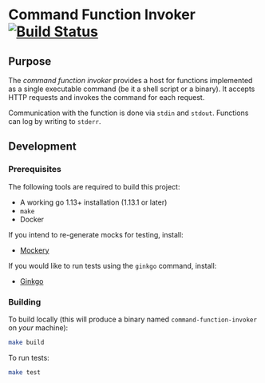 # Command Function Invoker [![Build Status](https://travis-ci.com/projectriff/command-function-invoker.svg?branch=main)](https://travis-ci.com/projectriff/command-function-invoker)

## Purpose

The *command function invoker* provides a host for functions implemented
as a single executable command (be it a shell script or a binary).
It accepts HTTP requests and invokes the command for each request.

Communication with the function is done via `stdin` and `stdout`.
Functions can log by writing to `stderr`. 


## Development

### Prerequisites

The following tools are required to build this project:

- A working go 1.13+ installation (1.13.1 or later)
- `make`
- Docker

If you intend to re-generate mocks for testing, install:

- [Mockery](https://github.com/vektra/mockery#installation)

If you would like to run tests using the `ginkgo` command, install:

- [Ginkgo](https://onsi.github.io/ginkgo/)

### Building

To build locally (this will produce a binary named `command-function-invoker` on _your_ machine):

```bash
make build
```

To run tests:

```bash
make test
```
